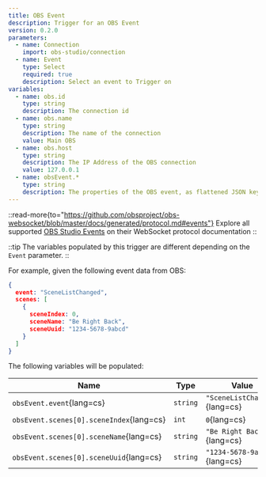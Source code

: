 ```yaml
---
title: OBS Event
description: Trigger for an OBS Event
version: 0.2.0
parameters:
  - name: Connection
    import: obs-studio/connection
  - name: Event
    type: Select
    required: true
    description: Select an event to Trigger on
variables:
  - name: obs.id
    type: string
    description: The connection id
  - name: obs.name
    type: string
    description: The name of the connection
    value: Main OBS
  - name: obs.host
    type: string
    description: The IP Address of the OBS connection
    value: 127.0.0.1
  - name: obsEvent.*
    type: string
    description: The properties of the OBS event, as flattened JSON keys.
---
```


::read-more{to="https://github.com/obsproject/obs-websocket/blob/master/docs/generated/protocol.md#events"}
Explore all supported [OBS Studio Events](https://github.com/obsproject/obs-websocket/blob/master/docs/generated/protocol.md#events) on their WebSocket protocol documentation
::

::tip
The variables populated by this trigger are different depending on the `Event` parameter.
::

For example, given the following event data from OBS:

```json [example.json]
{
  event: "SceneListChanged",
  scenes: [
    {
      sceneIndex: 0,
      sceneName: "Be Right Back",
      sceneUuid: "1234-5678-9abcd"
    }
  ]
}
```

The following variables will be populated:

| Name | Type | Value |
| ---- | ---- | ----- |
| `obsEvent.event`{lang=cs} | `string` | `"SceneListChanged"`{lang=cs} |
| `obsEvent.scenes[0].sceneIndex`{lang=cs} | `int` | `0`{lang=cs} |
| `obsEvent.scenes[0].sceneName`{lang=cs} | `string` | `"Be Right Back"`{lang=cs} |
| `obsEvent.scenes[0].sceneUuid`{lang=cs} | `string` | `"1234-5678-9abcd"`{lang=cs} |